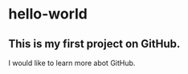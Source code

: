 # hello-world
This is my first project on GitHub.
----------------------------------
I would like to learn more abot GitHub.
